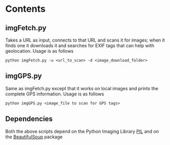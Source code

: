 Contents
========

imgFetch.py
-----------

Takes a URL as input, connects to that URL and scans it for images; when it finds one it downloads it and searches for EXIF tags that can help with geolocation. Usage is as follows

	python imgFetch.py -u <url_to_scan> -d <image_download_folder>


imgGPS.py
---------

Same as imgFetch.py except that it works on local images and prints the complete GPS information. Usage is as follows

	python imgGPS.py <image_file to scan for GPS tags>

Dependencies
------------

Both the above scripts depend on the Python Imaging Library [PIL](http://www.pythonware.com/products/pil/) and on the [BeautifulSoup](https://pypi.python.org/pypi/BeautifulSoup) package